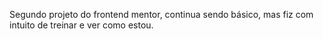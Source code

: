 Segundo projeto do frontend mentor, continua sendo básico, mas fiz com intuito de treinar e ver como estou.